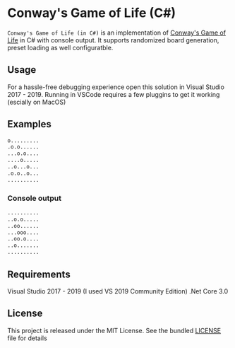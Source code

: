 ﻿Conway's Game of Life (C#)
=========


`Conway's Game of Life (in C#)` is an implementation of [Conway's Game of Life](http://en.wikipedia.org/wiki/Conway%27s_Game_of_Life) in C# with console output.
It supports randomized board generation, preset loading as well configuratble.

## Usage
 For a hassle-free debugging experience open this solution in Visual Studio 2017 - 2019. 
 Running in VSCode requires a few pluggins to get it working (escially on MacOS)


## Examples

```bash
o.........
.o.o......
...o.o....
....o.....
..o...o...
.o.o..o...
..........
```

### Console output
```bash
..........
..o.o.....
..oo......
...ooo....
..oo.o....
..o.......
..........
```



## Requirements
Visual Studio 2017 - 2019  (I used VS 2019 Community Edition)
.Net Core 3.0


## License

This project is released under the MIT License.
See the bundled [LICENSE](LICENSE) file for details